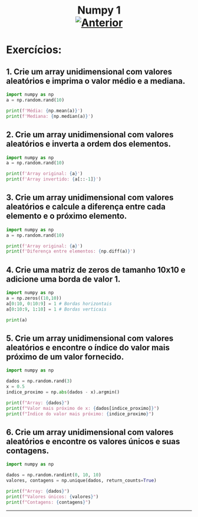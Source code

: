 <h1 align="center">Numpy 1 <br>
  <a href="../[  7 ] Seminário - Banco de Dados de Sequências de Proteínas/"><img src="https://img.shields.io/badge/Anterior-Seminário-215a36" alt="Anterior"></a>
</h1>

# Exercícios:
## 1. Crie um array unidimensional com valores aleatórios e imprima o valor médio e a mediana.
~~~python
import numpy as np
a = np.random.rand(10)

print(f'Média: {np.mean(a)}')
print(f'Mediana: {np.median(a)}')
~~~ 

## 2. Crie um array unidimensional com valores aleatórios e inverta a ordem dos elementos.
~~~python
import numpy as np
a = np.random.rand(10)

print(f'Array original: {a}')
print(f'Array invertido: {a[::-1]}')
~~~

## 3. Crie um array unidimensional com valores aleatórios e calcule a diferença entre cada elemento e o próximo elemento.
~~~python
import numpy as np
a = np.random.rand(10)

print(f'Array original: {a}')
print(f'Diferença entre elementos: {np.diff(a)}')
~~~

## 4. Crie uma matriz de zeros de tamanho 10x10 e adicione uma borda de valor 1.
~~~python
import numpy as np
a = np.zeros((10,10))
a[0:10, 0:10:9] = 1 # Bordas horizontais
a[0:10:9, 1:10] = 1 # Bordas verticais

print(a)
~~~

## 5. Crie um array unidimensional com valores aleatórios e encontre o índice do valor mais próximo de um valor fornecido.
~~~python
import numpy as np

dados = np.random.rand(3)
x = 0.5
indice_proximo = np.abs(dados - x).argmin()

print(f"Array: {dados}")
print(f"Valor mais próximo de x: {dados[indice_proximo]}")
print(f"Índice do valor mais próximo: {indice_proximo}")
~~~

## 6. Crie um array unidimensional com valores aleatórios e encontre os valores únicos e suas contagens.
~~~python
import numpy as np

dados = np.random.randint(0, 10, 10)
valores, contagens = np.unique(dados, return_counts=True)

print(f"Array: {dados}")
print(f"Valores únicos: {valores}")
print(f"Contagens: {contagens}")
~~~

---